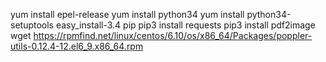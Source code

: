 yum install epel-release
yum install python34
yum install python34-setuptools
easy_install-3.4 pip
pip3 install requests
pip3 install pdf2image
wget https://rpmfind.net/linux/centos/6.10/os/x86_64/Packages/poppler-utils-0.12.4-12.el6_9.x86_64.rpm
